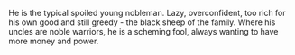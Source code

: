 He is the typical spoiled young nobleman. Lazy, overconfident, too rich for his own good and still greedy - the black sheep of the family.
Where his uncles are noble warriors, he is a scheming fool, always wanting to have more money and power.

